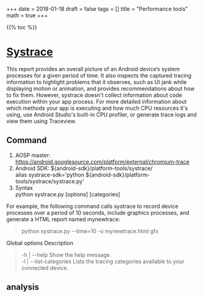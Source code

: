 +++
date = 2018-01-18
draft = false
tags = []
title = "Performance tools"
math = true
+++

{{% toc %}}

# [Systrace](https://developer.android.com/studio/command-line/systrace.html)

This report provides an overall picture of an Android device’s system processes for a given period of time. It also inspects the captured tracing information to highlight problems that it observes, such as UI jank while displaying motion or animation, and provides recommendations about how to fix them. However, systrace doesn't collect information about code execution within your app process. For more detailed information about which methods your app is executing and how much CPU resources it's using, use Android Studio's built-in CPU profiler, or generate trace logs and view them using Traceview.

## Command
1. AOSP master:   
  https://android.googlesource.com/platform/external/chromium-trace  
2. Android SDK: ${android-sdk}/platform-tools/systrace/   
   alias systrace-sdk='python ${android-sdk}/platform-tools/systrace/systrace.py'
3. Syntax  
   python systrace.py [options] [categories]  

For example, the following command calls systrace to record device processes over a period of 10 seconds, include graphics processes, and generate a HTML report named mynewtrace:
> python systrace.py --time=10 -o mynewtrace.html gfx  

Global options	Description
> -h | --help	Show the help message.  
> -l | --list-categories	Lists the tracing categories available to your connected device.


## analysis
